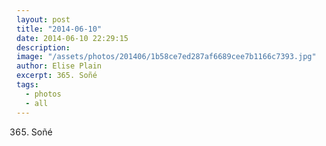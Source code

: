 ```yaml
---
layout: post
title: "2014-06-10"
date: 2014-06-10 22:29:15
description: 
image: "/assets/photos/201406/1b58ce7ed287af6689cee7b1166c7393.jpg"
author: Elise Plain
excerpt: 365. Soñé
tags: 
  - photos
  - all
---
```


365. Soñé
<p></p>

